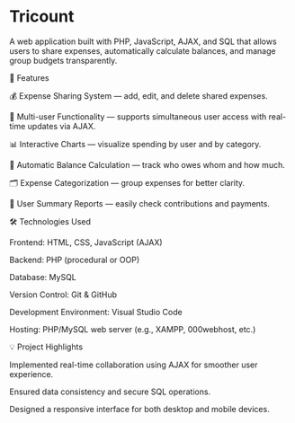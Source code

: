 # Tricount
A web application built with PHP, JavaScript, AJAX, and SQL that allows users to share expenses, automatically calculate balances, and manage group budgets transparently.

🚀 Features

💰 Expense Sharing System — add, edit, and delete shared expenses.

👥 Multi-user Functionality — supports simultaneous user access with real-time updates via AJAX.

📊 Interactive Charts — visualize spending by user and by category.

🧮 Automatic Balance Calculation — track who owes whom and how much.

🗂️ Expense Categorization — group expenses for better clarity.

📄 User Summary Reports — easily check contributions and payments.

🛠️ Technologies Used

Frontend: HTML, CSS, JavaScript (AJAX)

Backend: PHP (procedural or OOP)

Database: MySQL

Version Control: Git & GitHub

Development Environment: Visual Studio Code

Hosting: PHP/MySQL web server (e.g., XAMPP, 000webhost, etc.)

💡 Project Highlights

Implemented real-time collaboration using AJAX for smoother user experience.

Ensured data consistency and secure SQL operations.

Designed a responsive interface for both desktop and mobile devices.
